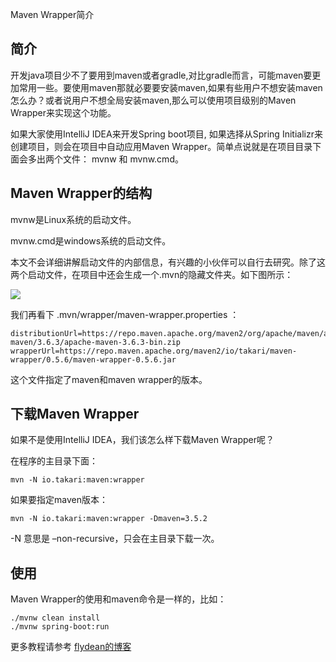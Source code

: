Maven Wrapper简介

## 简介

开发java项目少不了要用到maven或者gradle,对比gradle而言，可能maven要更加常用一些。要使用maven那就必要要安装maven,如果有些用户不想安装maven怎么办？或者说用户不想全局安装maven,那么可以使用项目级别的Maven Wrapper来实现这个功能。

如果大家使用IntelliJ IDEA来开发Spring boot项目, 如果选择从Spring Initializr来创建项目，则会在项目中自动应用Maven Wrapper。简单点说就是在项目目录下面会多出两个文件： mvnw 和  mvnw.cmd。

## Maven Wrapper的结构

mvnw是Linux系统的启动文件。

mvnw.cmd是windows系统的启动文件。

本文不会详细讲解启动文件的内部信息，有兴趣的小伙伴可以自行去研究。除了这两个启动文件，在项目中还会生成一个.mvn的隐藏文件夹。如下图所示：

![](https://img-blog.csdnimg.cn/2020011614430243.png)

我们再看下 .mvn/wrapper/maven-wrapper.properties ：

~~~
distributionUrl=https://repo.maven.apache.org/maven2/org/apache/maven/apache-maven/3.6.3/apache-maven-3.6.3-bin.zip
wrapperUrl=https://repo.maven.apache.org/maven2/io/takari/maven-wrapper/0.5.6/maven-wrapper-0.5.6.jar
~~~

这个文件指定了maven和maven wrapper的版本。

## 下载Maven Wrapper

如果不是使用IntelliJ IDEA，我们该怎么样下载Maven Wrapper呢？

在程序的主目录下面：

~~~
mvn -N io.takari:maven:wrapper
~~~

如果要指定maven版本：

~~~
mvn -N io.takari:maven:wrapper -Dmaven=3.5.2
~~~

-N 意思是 –non-recursive，只会在主目录下载一次。

## 使用

Maven Wrapper的使用和maven命令是一样的，比如：

~~~
./mvnw clean install
./mvnw spring-boot:run
~~~

更多教程请参考 [flydean的博客](www.flydean.com)


